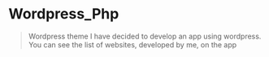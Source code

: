 # Wordpress_Php
> Wordpress theme
I have decided to develop an app using wordpress. You can see the list of websites, developed by me, on the app
